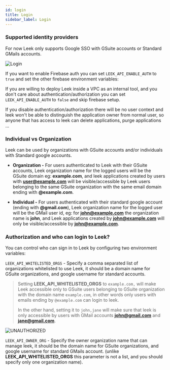 ```yaml
---
id: login
title: Login
sidebar_label: Login
---
```


### Supported identity providers

For now Leek only supports Google SSO with GSuite accounts or Standard GMails accounts.

![Login](/img/docs/login.png)

If you want to enable Firebase auth you can set `LEEK_API_ENABLE_AUTH` to `true` and set the other firebase environment
variables:

If you are willing to deploy Leek inside a VPC as an internal tool, and you don't care about authentication/authorization
you can set `LEEK_API_ENABLE_AUTH` to `false` and skip firebase setup.

If you disable authentication/authorization there will be no user context and leek won't be able to distinguish the
application owner from normal user, so anyone that has access to leek can delete applications, purge applications ...

### Individual vs Organization

Leek can be used by organizations with GSuite accounts and/or individuals with Standard google accounts.

- **Organization -** For users authenticated to Leek with their GSuite accounts, Leek organization name for the logged 
users will be the GSuite domain eg: **example.com**, and leek applications created by users with **user@example.com** will be 
visible/accessible by Leek users belonging to the same GSuite organization with the same email domain ending with 
**@example.com**.

- **Individual -** For users authenticated with their standard google account (ending with **@gmail.com**), Leek 
organization name for the logged user will be the GMail user id, eg: for **john@example.com** the organization name 
is **john**, and Leek applications created by **john@example.com** will only be visible/accessible by **john@example.com**.

### Authorization and who can login to Leek?

You can control who can sign in to Leek by configuring two environment variables:

`LEEK_API_WHITELISTED_ORGS` - Specify a comma separated list of organizations whitelisted to use Leek, it should be a
domain name for GSuite organizations, and google username for standard accounts.

> Setting **LEEK_API_WHITELISTED_ORGS** to `example.com,` will make Leek accessible only to GSuite users belonging to GSuite
> organization with the domain name `example.com`, in other words only users with emails ending by `@example.com` can login
> to leek.
>
> In the other hand, setting it to `john,jane` will make sure that leek is only accessible by users with GMail accounts 
> **john@gmail.com** and **jane@gmail.com**.

![UNAUTHORIZED](/img/docs/unauthorized.png)

`LEEK_API_OWNER_ORG` - Specify the owner organization name that can manage leek, it should be the domain name for GSuite 
organizations, and google username for standard GMails account. (unlike **LEEK_API_WHITELISTED_ORGS** this parameter is 
not a list, and you should specify only one organization name).
